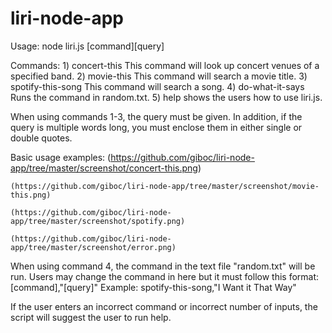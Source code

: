 # liri-node-app

Usage: node liri.js [command][query]

Commands: 
    1) concert-this
        This command will look up concert venues of a specified band.
    2) movie-this
        This command will search a movie title.
    3) spotify-this-song
        This command will search a song.
    4) do-what-it-says
        Runs the command in random.txt.
    5) help
        shows the users how to use liri.js.

When using commands 1-3, the query must be given. In addition, if the query is multiple words long, you must enclose them in either single or double quotes.

Basic usage examples:
    (https://github.com/giboc/liri-node-app/tree/master/screenshot/concert-this.png)
    
    (https://github.com/giboc/liri-node-app/tree/master/screenshot/movie-this.png)
    
    (https://github.com/giboc/liri-node-app/tree/master/screenshot/spotify.png)
    
    (https://github.com/giboc/liri-node-app/tree/master/screenshot/error.png)


When using command 4, the command in the text file "random.txt" will be run.  Users may change the command in here but it must follow this format:
    [command],"[query]"
Example:
    spotify-this-song,"I Want it That Way"

If the user enters an incorrect command or incorrect number of inputs, the script will suggest the user to run help.